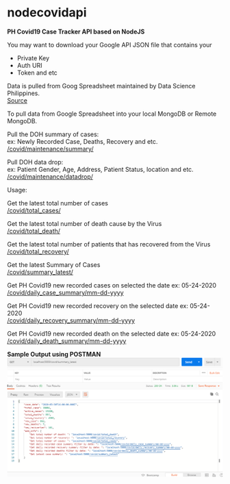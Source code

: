 # nodecovidapi
**PH Covid19 Case Tracker API based on NodeJS**

You may want to download your Google API JSON file that contains your <br/>
* Private Key
* Auth URI
* Token and etc

Data is pulled from Goog Spreadsheet maintained by Data Science Philippines. <br/>
[Source](https://docs.google.com/spreadsheets/d/16g_PUxKYMC0XjeEKF6FPUBq2-pFgmTkHoj5lbVrGLhE/edit#gid=521959656)

To pull data from Google Spreadsheet into your local MongoDB or Remote MongoDB.

Pull the DOH summary of cases: <br/>
ex: Newly Recorded Case, Deaths, Recovery and etc. <br/>
[/covid/maintenance/summary/](/covid/maintenance/summary/)

Pull DOH data drop: <br/>
ex: Patient Gender, Age, Address, Patient Status, location and etc. <br/>
[/covid/maintenance/datadrop/](/covid/maintenance/datadrop/) <br/>

Usage:

Get the latest total number of cases <br/>
[/covid/total_cases/](/covid/total_cases/) <br/>

Get the latest total number of death cause by the Virus <br/>
[/covid/total_death/](/covid/total_death/) <br/>

Get the latest total number of patients that has recovered from the Virus <br/>
[/covid/total_recovery/](/covid/total_recovery/) <br/>

Get the latest Summary of Cases <br/>
[/covid/summary_latest/](/covid/summary_latest/) <br/>

Get PH Covid19 new recorded cases on selected the date ex: 05-24-2020 <br/>
[/covid/daily_case_summary/mm-dd-yyyy](/covid/daily_case_summary/mm-dd-yyyy) <br/>

Get PH Covid19 new recorded recovery on the selected date ex: 05-24-2020 <br/>
[/covid/daily_recovery_summary/mm-dd-yyyy](/covid/daily_recovery_summary/mm-dd-yyyy) <br/>

Get PH Covid19 new recorded death on the selected date ex: 05-24-2020 <br/>
[/covid/daily_death_summary/mm-dd-yyyy](/covid/daily_death_summary/mm-dd-yyyy) <br/>

**Sample Output using POSTMAN** <br/>
![img](/nodeapi.PNG)
